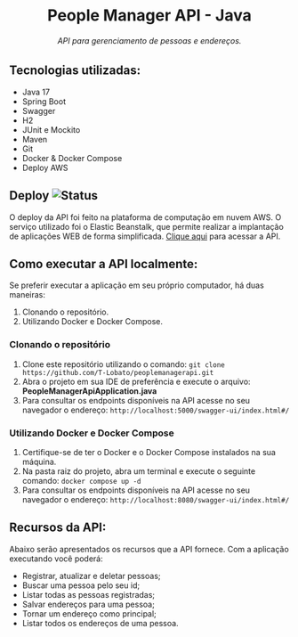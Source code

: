 # <center> People Manager API - Java </center>

###### <center>API para gerenciamento de pessoas e endereços.</center>

## Tecnologias utilizadas:

- Java 17
- Spring Boot
- Swagger
- H2
- JUnit e Mockito
- Maven
- Git
- Docker & Docker Compose
- Deploy AWS


## Deploy ![Status](https://img.shields.io/badge/Status-On-brightgreen)

O deploy da API foi feito na plataforma de computação em nuvem AWS. O serviço utilizado foi o Elastic Beanstalk, que permite realizar a implantação de aplicações WEB de forma simplificada.
[Clique aqui](http://peoplemanagerapi-env.eba-vqsetdim.us-east-1.elasticbeanstalk.com/swagger-ui/index.html#/) para acessar a API.

## Como executar a API localmente:

Se preferir executar a aplicação em seu próprio computador, há duas maneiras:
1. Clonando o repositório.
2. Utilizando Docker e Docker Compose.
 
### Clonando o repositório
1. Clone este repositório utilizando o comando: ```git clone https://github.com/T-Lobato/peoplemanagerapi.git```
2. Abra o projeto em sua IDE de preferência e execute o arquivo: **PeopleManagerApiApplication.java**
3. Para consultar os endpoints disponíveis na API acesse no seu navegador o endereço: ``` http://localhost:5000/swagger-ui/index.html#/ ```

### Utilizando Docker e Docker Compose
1. Certifique-se de ter o Docker e o Docker Compose instalados na sua máquina.
2. Na pasta raiz do projeto, abra um terminal e execute o seguinte comando: ```docker compose up -d```
3. Para consultar os endpoints disponíveis na API acesse no seu navegador o endereço: ``` http://localhost:8080/swagger-ui/index.html#/ ``` 

## Recursos da API:

Abaixo serão apresentados os recursos que a API fornece. Com a aplicação executando você poderá:

- Registrar, atualizar e deletar pessoas;
- Buscar uma pessoa pelo seu id;
- Listar todas as pessoas registradas;
- Salvar endereços para uma pessoa;
- Tornar um endereço como principal;
- Listar todos os endereços de uma pessoa.

